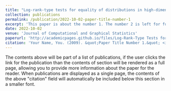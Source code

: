 ```yaml
---
title: "Log-rank-type tests for equality of distributions in high-dimensional spaces"
collection: publications
permalink: /publication/2022-10-02-paper-title-number-1
excerpt: 'This paper is about the number 1. The number 2 is left for future work.'
date: 2022-10-02
venue: 'Journal of Computational and Graphical Statistics'
paperurl: 'http://academicpages.github.io/files/Log-Rank-Type Tests for Equality of Distributions in High-Dimensional Spaces.pdf'
citation: 'Your Name, You. (2009). &quot;Paper Title Number 1.&quot; <i>Journal 1</i>. 1(1).'
---
```


The contents above will be part of a list of publications, if the user clicks the link for the publication than the contents of section will be rendered as a full page, allowing you to provide more information about the paper for the reader. When publications are displayed as a single page, the contents of the above "citation" field will automatically be included below this section in a smaller font.

